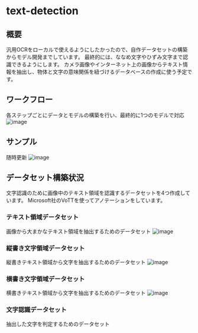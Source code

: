 # text-detection
## 概要
汎用OCRをローカルで使えるようにしたかったので、自作データセットの構築からモデル開発までしています。
最終的には、ななめ文字やひずみ文字まで認識できるようにします。
カメラ画像やインターネット上の画像からテキスト情報を抽出し、物体と文字の意味関係を紐づけるデータベースの作成に使う予定です。

## ワークフロー
各ステップごとにデータとモデルの構築を行い、最終的に1つのモデルで対応
![image](https://user-images.githubusercontent.com/55880071/190018993-67046378-f039-4580-ba4c-294344b63778.png)

## サンプル
随時更新
![image](https://user-images.githubusercontent.com/55880071/190557955-b19e5bad-c1a4-4877-b48c-dbfd2c9fb0ca.png)

## データセット構築状況
文字認識のために画像中のテキスト領域を認識するデータセットを4つ作成しています。
Microsoft社のVoTTを使ってアノテーションをしています。
### テキスト領域データセット
画像から大まかなテキスト領域を抽出するためのデータセット
![image](https://user-images.githubusercontent.com/55880071/190558020-2a186e36-d2f4-4a57-b47f-9270c669a634.png)
### 縦書き文字領域データセット
縦書きテキスト領域から文字を抽出するためのデータセット
![image](https://user-images.githubusercontent.com/55880071/190558201-7e7b6ae0-753b-4166-a748-f364336cb5e7.png)

### 横書き文字領域データセット
横書きテキスト領域から文字を抽出するためのデータセット
![image](https://user-images.githubusercontent.com/55880071/190558220-8c0a60c3-9ba7-4b99-bfcf-8b4db735efba.png)

### 文字認識データセット
抽出した文字を判定するためのデータセット
